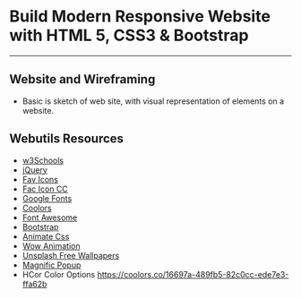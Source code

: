 # Build Modern Responsive Website with HTML 5, CSS3 & Bootstrap

---

## Website and Wireframing

- Basic is sketch of web site, with visual representation of elements on a website.

## Webutils Resources

- [w3Schools](https://www.w3schools.com/)
- [jQuery](https://api.jquery.com)
- [Fav Icons](https://realfavicongenerator.net)
- [Fac Icon CC](https://www.favicon.cc)
- [Google Fonts](https://fonts.google.com)
- [Coolors](https://coolors.co/)
- [Font Awesome](https://fontawesome.com/v4.7.0/)
- [Bootstrap](https://getbootstrap.com/)
- [Animate Css](https://animate.style/)
- [Wow Animation](https://wowjs.uk/)
- [Unsplash Free Wallpapers](https://unsplash.com)
- [Magnific Popup](https://dimsemenov.com/plugins/magnific-popup)
- HCor Color Options https://coolors.co/16697a-489fb5-82c0cc-ede7e3-ffa62b
